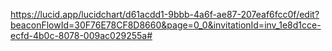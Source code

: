 https://lucid.app/lucidchart/d61acdd1-9bbb-4a6f-ae87-207eaf6fcc0f/edit?beaconFlowId=30F76E78CF8D8660&page=0_0&invitationId=inv_1e8d1cce-ecfd-4b0c-8078-009ac029255a#